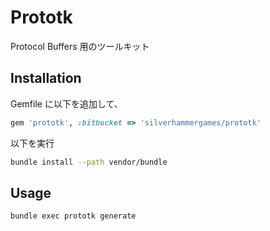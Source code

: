 # Prototk

Protocol Buffers 用のツールキット


## Installation

Gemfile に以下を追加して、

```ruby
gem 'prototk', :bitbucket => 'silverhammergames/prototk'
```

以下を実行

```bash
bundle install --path vendor/bundle
```


## Usage

```
bundle exec prototk generate
```
